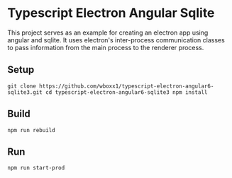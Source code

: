# Typescript Electron Angular Sqlite

This project serves as an example for creating an electron app using angular and sqlite.  It uses electron's inter-process communication classes to pass information from the main process to the renderer process.

## Setup

`
git clone https://github.com/wboxx1/typescript-electron-angular6-sqlite3.git
cd typescript-electron-angular6-sqlite3
npm install
`

## Build

`npm run rebuild`

## Run

`npm run start-prod`
